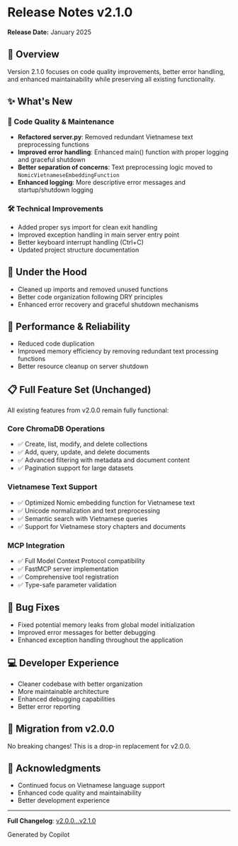 # Release Notes v2.1.0

**Release Date:** January 2025

## 🎯 Overview
Version 2.1.0 focuses on code quality improvements, better error handling, and enhanced maintainability while preserving all existing functionality.

## ✨ What's New

### 🧹 Code Quality & Maintenance
- **Refactored server.py**: Removed redundant Vietnamese text preprocessing functions
- **Improved error handling**: Enhanced main() function with proper logging and graceful shutdown
- **Better separation of concerns**: Text preprocessing logic moved to `NomicVietnameseEmbeddingFunction`
- **Enhanced logging**: More descriptive error messages and startup/shutdown logging

### 🛠️ Technical Improvements
- Added proper sys import for clean exit handling
- Improved exception handling in main server entry point
- Better keyboard interrupt handling (Ctrl+C)
- Updated project structure documentation

## 🔧 Under the Hood
- Cleaned up imports and removed unused functions
- Better code organization following DRY principles
- Enhanced error recovery and graceful shutdown mechanisms

## 🚀 Performance & Reliability
- Reduced code duplication
- Improved memory efficiency by removing redundant text processing functions
- Better resource cleanup on server shutdown

## 📋 Full Feature Set (Unchanged)
All existing features from v2.0.0 remain fully functional:

### Core ChromaDB Operations
- ✅ Create, list, modify, and delete collections
- ✅ Add, query, update, and delete documents
- ✅ Advanced filtering with metadata and document content
- ✅ Pagination support for large datasets

### Vietnamese Text Support
- ✅ Optimized Nomic embedding function for Vietnamese text
- ✅ Unicode normalization and text preprocessing
- ✅ Semantic search with Vietnamese queries
- ✅ Support for Vietnamese story chapters and documents

### MCP Integration
- ✅ Full Model Context Protocol compatibility
- ✅ FastMCP server implementation
- ✅ Comprehensive tool registration
- ✅ Type-safe parameter validation

## 🐛 Bug Fixes
- Fixed potential memory leaks from global model initialization
- Improved error messages for better debugging
- Enhanced exception handling throughout the application

## 💻 Developer Experience
- Cleaner codebase with better organization
- More maintainable architecture
- Enhanced debugging capabilities
- Better error reporting

## 🔄 Migration from v2.0.0
No breaking changes! This is a drop-in replacement for v2.0.0.

## 🙏 Acknowledgments
- Continued focus on Vietnamese language support
- Enhanced code quality and maintainability
- Better development experience

---
**Full Changelog**: [v2.0.0...v2.1.0](https://github.com/your-username/py.chroma.mcp/compare/v2.0.0...v2.1.0)

Generated by Copilot
